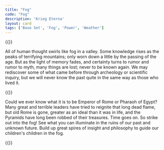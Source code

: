 ```yaml
---
title: "Fog"
code: "Fog"
description: 'Krieg Eterna'
layout: card
tags: ['Base Set', 'Fog', 'Power', 'Weather']
---
```

{{<card-detail-page code="Fog" artwork="In a Fog by David Farquharson (1897)">}}
<p>
All of human thought swirls like fog in a valley. Some knowledge rises as the peaks of terrifying mountains; only worn down a little by the passing of the age. But as the light of memory fades, and certainty turns to rumor and rumor to myth, many things are lost; never to be known again. We may rediscover some of what came before through archeology or scientific inquiry, but we will never know the past quite in the same way as those who lived it.
</p>
{{<card-detail-image file="wanderer.jpeg" caption="Wanderer above the sea of fog by Caspar David Friedrich (1818)">}}
<p>
 Could we ever know what it is to be Emperor of Rome or Pharaoh of Egypt? Many great and terrible leaders have tried to reignite that long dead flame, but old Rome is gone, greater as an ideal than it was in life, and the Pyramids have long been robbed of their treasures. Time goes on. So strike out into the fog! See what you can illuminate in the ruins of our past and unknown future. Build up great spires of insight and philosophy to guide our children's children in the fog.
</p>
{{</card-detail-page>}}
